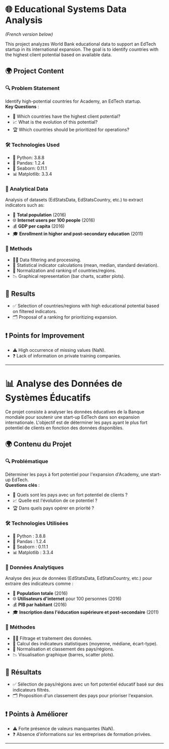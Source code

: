 # 🌐 Educational Systems Data Analysis
*(French version below)*

This project analyzes World Bank educational data to support an EdTech startup in its international expansion. The goal is to identify countries with the highest client potential based on available data.

## 🌍 Project Content

### 🔍 Problem Statement
Identify high-potential countries for Academy, an EdTech startup.  
**Key Questions** :  
- 🌟 Which countries have the highest client potential?  
- 📈 What is the evolution of this potential?  
- 🏆 Which countries should be prioritized for operations?

### 🛠️ Technologies Used
- 🐍 Python: 3.8.8  
- 🐼 Pandas: 1.2.4  
- 🎨 Seaborn: 0.11.1  
- 📊 Matplotlib: 3.3.4  

### 📑 Analytical Data
Analysis of datasets (EdStatsData, EdStatsCountry, etc.) to extract indicators such as:  
- 👥 **Total population** (2016)  
- 🌐 **Internet users per 100 people** (2016)  
- 💰 **GDP per capita** (2016)  
- 🎓 **Enrollment in higher and post-secondary education** (2011)

### 🧩 Methods
- 🕵️‍♂️ Data filtering and processing.  
- 🧮 Statistical indicator calculations (mean, median, standard deviation).  
- 📏 Normalization and ranking of countries/regions.  
- 📉 Graphical representation (bar charts, scatter plots).

## 🏁 Results

- ✅ Selection of countries/regions with high educational potential based on filtered indicators.  
- 🗂️ Proposal of a ranking for prioritizing expansion.

## ❗ Points for Improvement

- ⚠️ High occurrence of missing values (NaN).  
- ❓ Lack of information on private training companies.

---

# 📊 Analyse des Données de Systèmes Éducatifs

Ce projet consiste à analyser les données éducatives de la Banque mondiale pour soutenir une start-up EdTech dans son expansion internationale. L'objectif est de déterminer les pays ayant le plus fort potentiel de clients en fonction des données disponibles.

## 🌍 Contenu du Projet

### 🔍 Problématique
Déterminer les pays à fort potentiel pour l'expansion d'Academy, une start-up EdTech.  
**Questions clés** :  
- 🌟 Quels sont les pays avec un fort potentiel de clients ?  
- 📈 Quelle est l'évolution de ce potentiel ?  
- 🏆 Dans quels pays opérer en priorité ?

### 🛠️ Technologies Utilisées
- 🐍 Python : 3.8.8  
- 🐼 Pandas : 1.2.4  
- 🎨 Seaborn : 0.11.1  
- 📊 Matplotlib : 3.3.4  

### 📑 Données Analytiques
Analyse des jeux de données (EdStatsData, EdStatsCountry, etc.) pour extraire des indicateurs comme :  
- 👥 **Population totale** (2016)  
- 🌐 **Utilisateurs d'internet** pour 100 personnes (2016)  
- 💰 **PIB par habitant** (2016)  
- 🎓 **Inscription dans l'éducation supérieure et post-secondaire** (2011)

### 🧩 Méthodes
- 🕵️‍♂️ Filtrage et traitement des données.  
- 🧮 Calcul des indicateurs statistiques (moyenne, médiane, écart-type).  
- 📏 Normalisation et classement des pays/régions.  
- 📉 Visualisation graphique (barres, scatter plots).

## 🏁 Résultats

- ✅ Sélection de pays/régions avec un fort potentiel éducatif basé sur des indicateurs filtrés.  
- 🗂️ Proposition d'un classement des pays pour prioriser l'expansion.

## ❗ Points à Améliorer

- ⚠️ Forte présence de valeurs manquantes (NaN).  
- ❓ Absence d'informations sur les entreprises de formation privées.

---